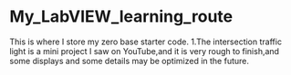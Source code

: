 # My_LabVIEW_learning_route
This is where I store my zero base starter code.
1.The intersection traffic light is a mini project I saw on YouTube,and it is very rough to finish,and some displays and some details may be optimized in the future.  
